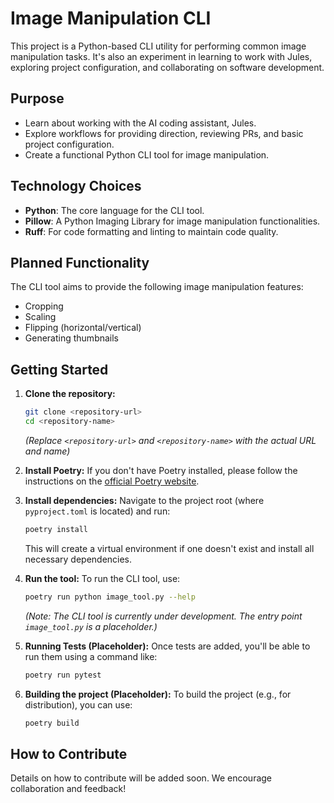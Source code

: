# Image Manipulation CLI

This project is a Python-based CLI utility for performing common image manipulation tasks. It's also an experiment in learning to work with Jules, exploring project configuration, and collaborating on software development.

## Purpose

*   Learn about working with the AI coding assistant, Jules.
*   Explore workflows for providing direction, reviewing PRs, and basic project configuration.
*   Create a functional Python CLI tool for image manipulation.

## Technology Choices

*   **Python**: The core language for the CLI tool.
*   **Pillow**: A Python Imaging Library for image manipulation functionalities.
*   **Ruff**: For code formatting and linting to maintain code quality.

## Planned Functionality

The CLI tool aims to provide the following image manipulation features:
*   Cropping
*   Scaling
*   Flipping (horizontal/vertical)
*   Generating thumbnails

## Getting Started

1.  **Clone the repository:**
    ```bash
    git clone <repository-url>
    cd <repository-name> 
    ```
    *(Replace `<repository-url>` and `<repository-name>` with the actual URL and name)*

2.  **Install Poetry:**
    If you don't have Poetry installed, please follow the instructions on the [official Poetry website](https://python-poetry.org/docs/#installation).

3.  **Install dependencies:**
    Navigate to the project root (where `pyproject.toml` is located) and run:
    ```bash
    poetry install
    ```
    This will create a virtual environment if one doesn't exist and install all necessary dependencies.

4.  **Run the tool:**
    To run the CLI tool, use:
    ```bash
    poetry run python image_tool.py --help
    ```
    *(Note: The CLI tool is currently under development. The entry point `image_tool.py` is a placeholder.)*

5.  **Running Tests (Placeholder):**
    Once tests are added, you'll be able to run them using a command like:
    ```bash
    poetry run pytest 
    ```

6.  **Building the project (Placeholder):**
    To build the project (e.g., for distribution), you can use:
    ```bash
    poetry build
    ```

## How to Contribute

Details on how to contribute will be added soon. We encourage collaboration and feedback!
